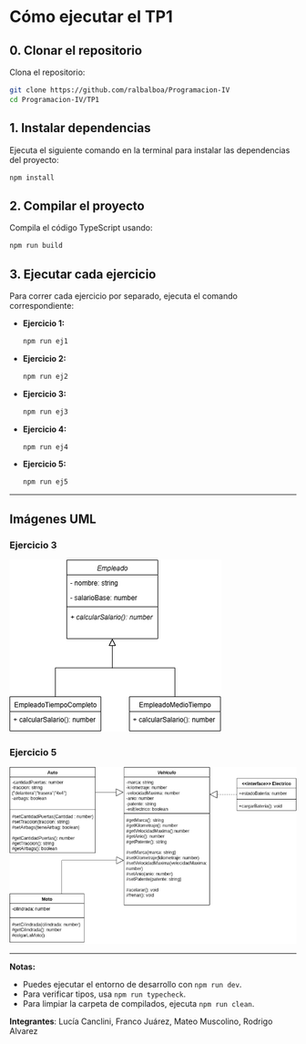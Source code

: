 # Cómo ejecutar el TP1

## 0. Clonar el repositorio

Clona el repositorio:

```sh
git clone https://github.com/ralbalboa/Programacion-IV
cd Programacion-IV/TP1
```

## 1. Instalar dependencias

Ejecuta el siguiente comando en la terminal para instalar las dependencias del proyecto:

```sh
npm install
```

## 2. Compilar el proyecto

Compila el código TypeScript usando:

```sh
npm run build
```

## 3. Ejecutar cada ejercicio

Para correr cada ejercicio por separado, ejecuta el comando correspondiente:

- **Ejercicio 1:**  
  ```sh
  npm run ej1
  ```
- **Ejercicio 2:**  
  ```sh
  npm run ej2
  ```
- **Ejercicio 3:**  
  ```sh
  npm run ej3
  ```
- **Ejercicio 4:**  
  ```sh
  npm run ej4
  ```
- **Ejercicio 5:**  
  ```sh
  npm run ej5
  ```

---

## Imágenes UML

### Ejercicio 3

![UML Ejercicio 3](src/ej3/UML-ej3.png)

### Ejercicio 5

![UML Ejercicio 5](src/ej5/UML-ej5.png)

---

**Notas:**
- Puedes ejecutar el entorno de desarrollo con `npm run dev`.
- Para verificar tipos, usa `npm run typecheck`.
- Para limpiar la carpeta de compilados, ejecuta `npm run clean`.


**Integrantes**: Lucía Canclini, Franco Juárez, Mateo Muscolino, Rodrigo Alvarez